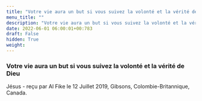 ```yaml
---
title: "Votre vie aura un but si vous suivez la volonté et la vérité de Dieu"
menu_title: ""
description: "Votre vie aura un but si vous suivez la volonté et la vérité de Dieu"
date: 2022-06-01 06:00:01+00:783
draft: False
hidden: True
weight:
---
```

### Votre vie aura un but si vous suivez la volonté et la vérité de Dieu

Jésus - reçu par Al Fike le 12 Juillet 2019, Gibsons, Colombie-Britannique, Canada.



